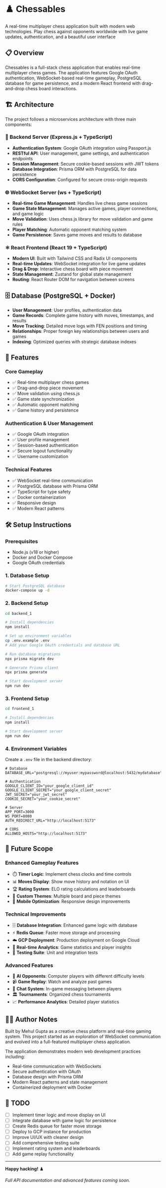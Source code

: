 # ♟️ Chessables

A real-time multiplayer chess application built with modern web technologies. Play chess against opponents worldwide with live game updates, authentication, and a beautiful user interface

## 📋 Overview

Chessables is a full-stack chess application that enables real-time multiplayer chess games. The application features Google OAuth authentication, WebSocket-based real-time gameplay, PostgreSQL database for game persistence, and a modern React frontend with drag-and-drop chess board interactions.

## 🏗️ Architecture

The project follows a microservices architecture with three main components:

### 🔧 Backend Server (Express.js + TypeScript)

- **Authentication System**: Google OAuth integration using Passport.js
- **RESTful API**: User management, game settings, and authentication endpoints
- **Session Management**: Secure cookie-based sessions with JWT tokens
- **Database Integration**: Prisma ORM with PostgreSQL for data persistence
- **CORS Configuration**: Configured for secure cross-origin requests

### 🌐 WebSocket Server (ws + TypeScript)

- **Real-time Game Management**: Handles live chess game sessions
- **Game State Management**: Manages active games, player connections, and game logic
- **Move Validation**: Uses chess.js library for move validation and game rules
- **Player Matching**: Automatic opponent matching system
- **Game Persistence**: Saves game moves and results to database

### ⚛️ React Frontend (React 19 + TypeScript)

- **Modern UI**: Built with Tailwind CSS and Radix UI components
- **Real-time Updates**: WebSocket integration for live game updates
- **Drag & Drop**: Interactive chess board with piece movement
- **State Management**: Zustand for global state management
- **Routing**: React Router DOM for navigation between screens

## 🗄️ Database (PostgreSQL + Docker)

- **User Management**: User profiles, authentication data
- **Game Records**: Complete game history with moves, timestamps, and results
- **Move Tracking**: Detailed move logs with FEN positions and timing
- **Relationships**: Proper foreign key relationships between users and games
- **Indexing**: Optimized queries with strategic database indexes

## 🚀 Features

### Core Gameplay

- ✅ Real-time multiplayer chess games
- ✅ Drag-and-drop piece movement
- ✅ Move validation using chess.js
- ✅ Game state synchronization
- ✅ Automatic opponent matching
- ✅ Game history and persistence

### Authentication & User Management

- ✅ Google OAuth integration
- ✅ User profile management
- ✅ Session-based authentication
- ✅ Secure logout functionality
- ✅ Username customization

### Technical Features

- ✅ WebSocket real-time communication
- ✅ PostgreSQL database with Prisma ORM
- ✅ TypeScript for type safety
- ✅ Docker containerization
- ✅ Responsive design
- ✅ Modern React patterns

## 🛠️ Setup Instructions

### Prerequisites

- Node.js (v18 or higher)
- Docker and Docker Compose
- Google OAuth credentials

### 1. Database Setup

```bash
# Start PostgreSQL database
docker-compose up -d
```

### 2. Backend Setup

```bash
cd backend_1

# Install dependencies
npm install

# Set up environment variables
cp .env.example .env
# Add your Google OAuth credentials and database URL

# Run database migrations
npx prisma migrate dev

# Generate Prisma client
npx prisma generate

# Start development server
npm run dev
```

### 3. Frontend Setup

```bash
cd frontend_1

# Install dependencies
npm install

# Start development server
npm run dev
```

### 4. Environment Variables

Create a `.env` file in the backend directory:

```env
# Database
DATABASE_URL="postgresql://myuser:mypassword@localhost:5432/mydatabase"

# Authentication
GOOGLE_CLIENT_ID="your_google_client_id"
GOOGLE_CLIENT_SECRET="your_google_client_secret"
JWT_SECRET="your_jwt_secret"
COOKIE_SECRET="your_cookie_secret"

# Server
APP_PORT=3000
WS_PORT=8080
AUTH_REDIRECT_URL="http://localhost:5173"

# CORS
ALLOWED_HOSTS="http://localhost:5173"
```

## 🎯 Future Scope

### Enhanced Gameplay Features

- ⏱️ **Timer Logic**: Implement chess clocks and time controls
- 📊 **Moves Display**: Show move history and notation on UI
- 🏆 **Rating System**: ELO rating calculations and leaderboards
- 🎨 **Custom Themes**: Multiple board and piece themes
- 📱 **Mobile Optimization**: Responsive design improvements

### Technical Improvements

- 🗄️ **Database Integration**: Enhanced game logic with database
- ⚡ **Redis Queue**: Faster move storage and processing
- ☁️ **GCP Deployment**: Production deployment on Google Cloud
- 🔄 **Real-time Analytics**: Game statistics and player insights
- 🧪 **Testing Suite**: Unit and integration tests

### Advanced Features

- 🤖 **AI Opponents**: Computer players with different difficulty levels
- 📹 **Game Replay**: Watch and analyze past games
- 💬 **Chat System**: In-game messaging between players
- 🏛️ **Tournaments**: Organized chess tournaments
- 📈 **Performance Analytics**: Detailed player statistics

## 👨‍💻 Author Notes

Built by Mehul Gupta as a creative chess platform and real-time gaming system. This project started as an exploration of WebSocket communication and evolved into a full-featured multiplayer chess application.

The application demonstrates modern web development practices including:

- Real-time communication with WebSockets
- Secure authentication with OAuth
- Database design with Prisma ORM
- Modern React patterns and state management
- Containerized deployment with Docker

## 📝 TODO

- [ ] Implement timer logic and move display on UI
- [ ] Integrate database with game logic for persistence
- [ ] Create Redis queue for faster move storage
- [ ] Deploy to GCP instance for production
- [ ] Improve UI/UX with cleaner design
- [ ] Add comprehensive testing suite
- [ ] Implement rating system and leaderboards
- [ ] Add game replay functionality

---

**Happy hacking!** ♟️

_Full API documentation and advanced features coming soon._

